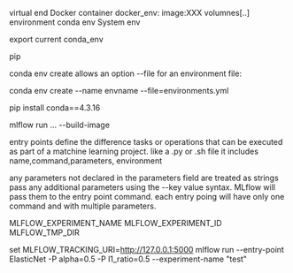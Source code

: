 

virtual end
Docker container
docker_env:
  image:XXX
  volumnes[..]
  environment
conda env
System env



export current conda_env

pip 

conda env create allows an option --file for an environment file:

conda env create --name envname --file=environments.yml

pip install conda==4.3.16


mlflow run ...  --build-image


entry points define the difference tasks or operations that can be executed as part of a matchine learning project.
like a .py or .sh file
it includes name,command,parameters, environment

any parameters not declared in the parameters field are treated as strings
pass any additional parameters using the --key value syntax. MLflow will pass them to the entry point command.
each entry poing will have only one command and with multiple parameters.

MLFLOW_EXPERIMENT_NAME
MLFLOW_EXPERIMENT_ID
MLFLOW_TMP_DIR


set MLFLOW_TRACKING_URI=http://127.0.0.1:5000
mlflow run --entry-point ElasticNet -P alpha=0.5 -P l1_ratio=0.5 --experiment-name "test"